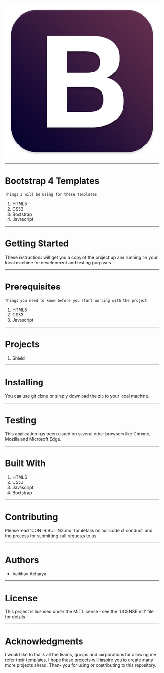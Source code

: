 ![Bootstrap Logo](https://raw.githubusercontent.com/Mikescops/bootstrapbolttheme/master/icon-bootstrap.png)
***
# Bootstrap 4 Templates
```
Things I will be using for these templates
```
1. HTML5
2. CSS3
3. Bootstrap
4. Javascript
*** 
# Getting Started
These instructions will get you a copy of the project up and running on your local machine for development and testing purposes.
***
# Prerequisites
```
Things you need to know before you start working with the project
```
1. HTML5
2. CSS3
3. Javascript
***
# Projects
1. Shield
***
# Installing
You can use git clone or simply download the zip to your local machine.
***
# Testing
This application has been tested on several other browsers like Chrome, Mozilla and Microsoft Edge.
***
# Built With
1. HTML5
2. CSS3
3. Javascript
4. Bootstrap
***
# Contributing
Please read 'CONTRIBUTING.md' for details on our code of conduct, and the process for submitting pull requests to us.
***
# Authors
* Vaibhav Acharya
***
# License
This project is licensed under the MIT License - see the 'LICENSE.md' file for details
***
# Acknowledgments
I would like to thank all the teams, groups and corporations for allowing me refer their templates.
I hope these projects will inspire you to create many more projects ahead.
Thank you for using or contributing to this repository.
